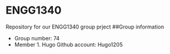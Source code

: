 # ENGG1340
Repository for our ENGG1340 group prject
##Group information
- Group number: 74
- Member 1. Hugo Github account: Hugo1205
